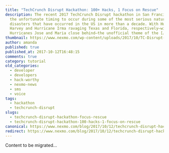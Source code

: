 ```yaml
---
title: "TechCrunch Disrupt Hackathon: 100+ Hacks, 1 Focus on Rescue"
description: The recent 2017 TechCrunch Disrupt hackathon in San Francisco had
  the unfortunate timing to occur during some of the most serious natural
  disasters that have occurred in the US in more than a decade. With Hurricane
  Harvey and Hurricane Irma ravaging Texas and Florida, respectively—with
  Hurricanes Jose and Maria close behind—the unofficial theme of the […]
thumbnail: https://www.nexmo.com/wp-content/uploads/2017/10/TC-Disrupt-hack-2017-ResCall.jpeg
author: amanda
published: true
published_at: 2017-10-12T16:48:15
comments: true
category: tutorial
old_categories:
  - developer
  - developers
  - hack-worthy
  - nexmo-news
  - sms
  - voice
tags:
  - hackathon
  - techcrunch-disrupt
slugs:
  - techcrunch-disrupt-hackathon-focus-rescue
  - techcrunch-disrupt-hackathon-100-hacks-1-focus-on-rescue
canonical: https://www.nexmo.com/blog/2017/10/12/techcrunch-disrupt-hackathon-focus-rescue
redirect: https://www.nexmo.com/blog/2017/10/12/techcrunch-disrupt-hackathon-focus-rescue
---
```

Content to be migrated...
